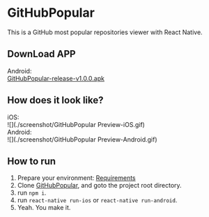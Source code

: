 # GitHubPopular
This is a GitHub most popular repositories viewer with React Native.  
## DownLoad APP  
Android:  
[GitHubPopular-release-v1.0.0.apk](https://raw.githubusercontent.com/crazycodeboy/GitHubPopular/master/apk/GitHubPopular-release-v1.0.0.apk)
## How does it look like?
iOS:  
![](./screenshot/GitHubPopular Preview-iOS.gif)  
Android:  
![](./screenshot/GitHubPopular Preview-Android.gif)  
## How to run

1. Prepare your environment: [Requirements](http://facebook.github.io/react-native/docs/getting-started.html#requirements)
2. Clone [GitHubPopular](https://github.com/crazycodeboy/GitHubPopular.git), and goto the project root directory.
3. run `npm i`.
4. run `react-native run-ios` or `react-native run-android`.
5. Yeah. You make it.
